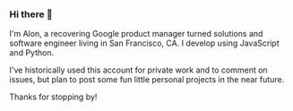 ### Hi there 👋

I'm Alon, a recovering Google product manager turned solutions and software engineer living in San Francisco, CA. I develop using JavaScript and Python.

I've historically used this account for private work and to comment on issues, but plan to post some fun little personal projects in the near future.

Thanks for stopping by!
